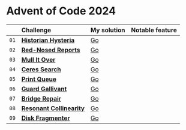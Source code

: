 # Advent of Code 2024

|      | Challenge                                                        | My solution                                                       | Notable feature |
| :--  | :--                                                              | :--                                                               | :--             |
| `01` | [**Historian Hysteria**](https://adventofcode.com/2024/day/1)    | [Go](https://github.com/sidmund/aoc-2024/blob/main/day01/main.go) |                 |
| `02` | [**Red-Nosed Reports**](https://adventofcode.com/2024/day/2)     | [Go](https://github.com/sidmund/aoc-2024/blob/main/day02/main.go) |                 |
| `03` | [**Mull It Over**](https://adventofcode.com/2024/day/3)          | [Go](https://github.com/sidmund/aoc-2024/blob/main/day03/main.go) |                 |
| `04` | [**Ceres Search**](https://adventofcode.com/2024/day/4)          | [Go](https://github.com/sidmund/aoc-2024/blob/main/day04/main.go) |                 |
| `05` | [**Print Queue**](https://adventofcode.com/2024/day/5)           | [Go](https://github.com/sidmund/aoc-2024/blob/main/day05/main.go) |                 |
| `06` | [**Guard Gallivant**](https://adventofcode.com/2024/day/6)       | [Go](https://github.com/sidmund/aoc-2024/blob/main/day06/main.go) |                 |
| `07` | [**Bridge Repair**](https://adventofcode.com/2024/day/7)         | [Go](https://github.com/sidmund/aoc-2024/blob/main/day07/main.go) |                 |
| `08` | [**Resonant Collinearity**](https://adventofcode.com/2024/day/8) | [Go](https://github.com/sidmund/aoc-2024/blob/main/day08/main.go) |                 |
| `09` | [**Disk Fragmenter**](https://adventofcode.com/2024/day/9)       | [Go](https://github.com/sidmund/aoc-2024/blob/main/day09/main.go) |                 |

